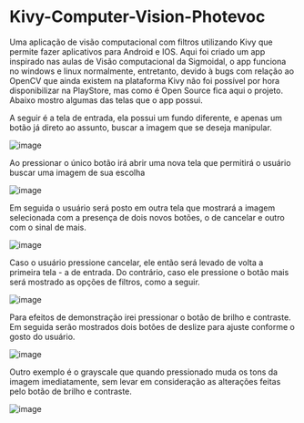 # Kivy-Computer-Vision-Photevoc
Uma aplicação de visão computacional com filtros utilizando Kivy que permite fazer aplicativos para Android e IOS.
Aqui foi criado um app inspirado nas aulas de Visão computacional da Sigmoidal, o app funciona no windows e linux normalmente, entretanto, devido à bugs com relação ao OpenCV que ainda existem na plataforma Kivy não foi possível por hora disponibilizar na PlayStore, mas como é Open Source fica aqui o projeto. Abaixo mostro algumas das telas que o app possui.

A seguir é a tela de entrada, ela possui um fundo diferente, e apenas um botão já direto ao assunto, buscar a imagem que se deseja manipular.

![image](https://user-images.githubusercontent.com/23502680/117559020-191eed80-b058-11eb-8342-6750b7f0bddf.png)


Ao pressionar o único botão irá abrir uma nova tela que permitirá o usuário buscar uma imagem de sua escolha

![image](https://user-images.githubusercontent.com/23502680/117559039-33f16200-b058-11eb-81c6-b1130b33c062.png)


Em seguida o usuário será posto em outra tela que mostrará a imagem selecionada com a presença de dois novos botões, o de cancelar e outro com o sinal de mais.

![image](https://user-images.githubusercontent.com/23502680/117559052-508d9a00-b058-11eb-8eef-95ea1ee04d68.png)


Caso o usuário pressione cancelar, ele então será levado de volta a primeira tela - a de entrada. Do contrário, caso ele pressione o botão mais será mostrado as opções de filtros, como a seguir.

![image](https://user-images.githubusercontent.com/23502680/117559056-6a2ee180-b058-11eb-88f4-6fce6c239c5b.png)


Para efeitos de demonstração irei pressionar o botão de brilho e contraste. Em seguida serão mostrados dois botões de deslize para ajuste conforme o gosto do usuário.

![image](https://user-images.githubusercontent.com/23502680/117559075-9d717080-b058-11eb-9adf-cecbe4cc9660.png)


Outro exemplo é o grayscale que quando pressionado muda os tons da imagem imediatamente, sem levar em consideração as alterações feitas pelo botão de brilho e contraste.

![image](https://user-images.githubusercontent.com/23502680/117558997-f391e400-b057-11eb-9b3b-77d216bebe23.png)
